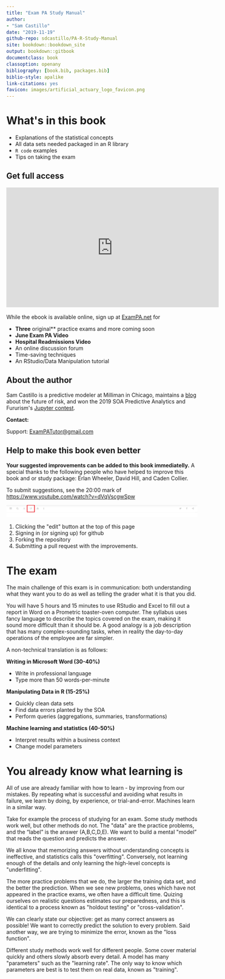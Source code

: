 ```yaml
--- 
title: "Exam PA Study Manual"
author: 
- "Sam Castillo"
date: "2019-11-19"
github-repo: sdcastillo/PA-R-Study-Manual
site: bookdown::bookdown_site
output: bookdown::gitbook
documentclass: book
classoption: openany
bibliography: [book.bib, packages.bib]
biblio-style: apalike
link-citations: yes
favicon: images/artificial_actuary_logo_favicon.png
---
```


# What's in this book

- Explanations of the statistical concepts
- All data sets needed packaged in an R library
- `R code` examples
- Tips on taking the exam

## Get full access

<iframe width="560" height="315" src="https://www.youtube.com/embed/7-d85_h2QJ0" frameborder="0" allow="accelerometer; autoplay; encrypted-media; gyroscope; picture-in-picture" allowfullscreen></iframe>

While the ebook is available online, sign up at [ExamPA.net](https://www.exampa.net/pricing) for 

- **Three** original** practice exams and more coming soon
- **June Exam PA Video**
- **Hospital Readmissions Video**
- An online discussion forum
- Time-saving techniques
- An RStudio/Data Manipulation tutorial

## About the author

Sam Castillo is a predictive modeler at Milliman in Chicago, maintains a [blog](http://artificialactuary.com/) about the future of risk, and won the 2019 SOA Predictive Analytics and Fururism's [Jupyter contest](https://nbviewer.jupyter.org/github/SOASections/SOA-Predictive-Modeling-Innovation-and-Industry-Contest-2019-First-Place/blob/master/Predicting%20Uncertainty%20Prediction%20Intervals%20from%20Gradient%20Boosted%20Quantile%20Regression.ipynb).

**Contact:**

Support: ExamPATutor@gmail.com


## Help to make this book even better

**Your suggested improvements can be added to this book immediatelly.**  A special thanks to the following people who have helped to improve this book and or study package: Erlan Wheeler, David Hill, and Caden Collier.

To submit suggestions, see the 20:00 mark of https://www.youtube.com/watch?v=dVqVscgwSpw

![](images/gitbook_pull_request.png)

1.  Clicking the "edit" button at the top of this page
2.  Signing in (or signing up) for github
3.  Forking the repository
4.  Submitting a pull request with the improvements.




# The exam

The main challenge  of this exam is in communication: both understanding what they want you to do as well as telling the grader what it is that you did.

You will have 5 hours and 15 minutes to use RStudio and Excel to fill out a report in Word on a Prometric toaster-oven computer.  The syllabus uses fancy language to describe the topics covered on the exam, making it sound more difficult than it should be.  A good analogy is a job description that has many complex-sounding tasks, when in reality the day-to-day operations of the employee are far simpler.

A non-technical translation is as follows:

**Writing in Microsoft Word (30-40%)**

- Write in professional language
- Type more than 50 words-per-minute

**Manipulating Data in R (15-25%)**

- Quickly clean data sets
- Find data errors planted by the SOA
- Perform queries (aggregations, summaries, transformations)

**Machine learning and statistics (40-50%)**

- Interpret results within a business context
- Change model parameters



# You already know what learning is

All of use are already familiar with how to learn - by improving from our mistakes.  By repeating what is successful and avoiding what results in failure, we learn by doing, by experience, or trial-and-error.  Machines learn in a similar way.

Take for example the process of studying for an exam.  Some study methods work well, but other methods do not.  The "data" are the practice problems, and the “label” is the answer (A,B,C,D,E).  We want to build a mental "model” that reads the question and predicts the answer.

We all know that memorizing answers without understanding concepts is ineffective, and statistics calls this "overfitting".  Conversely, not learning enough of the details and only learning the high-level concepts is "underfitting".

The more practice problems that we do, the larger the training data set, and the better the prediction.  When we see new problems, ones which have not appeared in the practice exams, we often have a difficult time. Quizing ourselves on realistic questions estimates our preparedness, and this is identical to a process known as "holdout testing" or "cross-validation". 

We can clearly state our objective: get as many correct answers as possible! We want to correctly predict the solution to every problem.  Said another way, we are trying to minimize the error, known as the "loss function".  

Different study methods work well for different people.  Some cover material quickly and others slowly absorb every detail.  A model has many "parameters" such as the "learning rate".  The only way to know which parameters are best is to test them on real data, known as "training".
